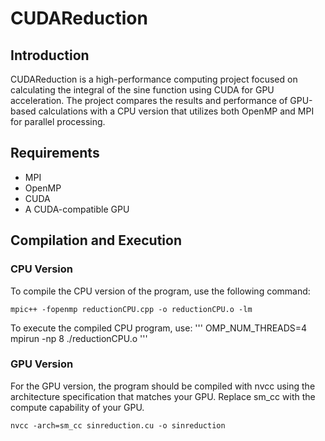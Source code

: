 # CUDAReduction

## Introduction
CUDAReduction is a high-performance computing project focused on calculating the integral of the sine function using CUDA for GPU acceleration. 
The project compares the results and performance of GPU-based calculations with a CPU version that utilizes both OpenMP and MPI for parallel processing.

## Requirements
- MPI
- OpenMP
- CUDA
- A CUDA-compatible GPU

## Compilation and Execution

### CPU Version
To compile the CPU version of the program, use the following command:
```
mpic++ -fopenmp reductionCPU.cpp -o reductionCPU.o -lm
```
To execute the compiled CPU program, use:
'''
OMP_NUM_THREADS=4 mpirun -np 8 ./reductionCPU.o
'''

### GPU Version
For the GPU version, the program should be compiled with nvcc using the architecture specification that matches your GPU. 
Replace sm_cc with the compute capability of your GPU.

```
nvcc -arch=sm_cc sinreduction.cu -o sinreduction
```
